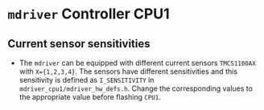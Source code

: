 # `mdriver` Controller CPU1

## Current sensor sensitivities

- The `mdriver` can be equipped with different current sensors `TMCS1100AX` with `X={1,2,3,4}`. The sensors have different sensitivities and this sensitivity is defined as `I_SENSITIVITY` in `mdriver_cpu1/mdriver_hw_defs.h`. Change the corresponding values to the appropriate value before flashing `CPU1`.